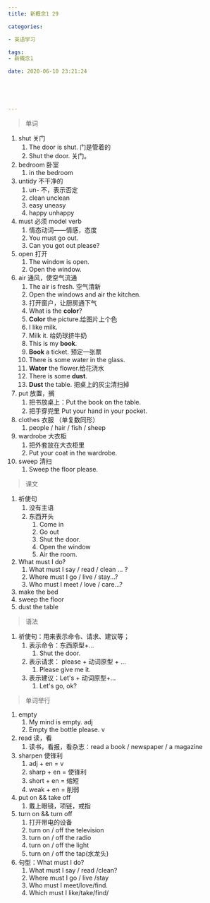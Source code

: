```yaml
---
title: 新概念1 29

categories: 

- 英语学习

tags: 
- 新概念1

date: 2020-06-10 23:21:24





---
```


>单词

1. shut 关门
   1. The door is shut.  门是管着的
   2. Shut the door. 关门。
2. bedroom 卧室
   1. in the bedroom
3. untidy 不干净的
   1. un-  不，表示否定
   2. clean  unclean
   3. easy uneasy
   4. happy unhappy
4. must 必须  model verb
   1. 情态动词——情感，态度
   2. You must go out.
   3. Can you got out please?
5. open 打开
   1. The window is open. 
   2. Open the window.
6. air 通风，使空气流通
   1. The air is fresh. 空气清新
   2. Open the windows and air the kitchen.
   3. 打开窗户，让厨房通下气
   4. What is the **color**?
   5. **Color** the picture.给图片上个色
   6. I like milk.
   7. Milk it. 给奶球挤牛奶
   8. This is my **book**.
   9. **Book** a ticket. 预定一张票
   10. There is some water in the glass.
   11. **Water** the flower.给花浇水
   12. There is some **dust**.
   13. **Dust** the table. 把桌上的灰尘清扫掉
7. put 放置，搁
   1. 把书放桌上：Put the book on the table.
   2. 把手穿兜里  Put your hand in your pocket.
8. clothes 衣服 （单复数同形）
   1. people / hair / fish / sheep
9. wardrobe 大衣柜
   1. 把外套放在大衣柜里
   2. Put your coat in the wardrobe.
10. sweep 清扫
    1. Sweep the floor please.

> 课文

1. 祈使句
   1. 没有主语
   2. 东西开头
      1. Come in
      2. Go out
      3. Shut the door.
      4. Open the window
      5. Air the room.
2. What must I do?
   1. What must I say / read / clean ... ?
   2. Where must I go / live / stay...?
   3. Who must I meet / love / care...?
3. make the bed 
4. sweep the floor
5. dust the table

> 语法

1. 祈使句：用来表示命令、请求、建议等；
   1. 表示命令：东西原型+...
      1. Shut the door.
   2. 表示请求： please + 动词原型 + ...
      1. Please give me it.
   3. 表示建议：Let's + 动词原型+...
      1. Let's go, ok?

> 单词举行

1. empty
   1. My mind is empty. adj
   2. Empty the bottle please. v
2. read 读，看
   1. 读书，看报，看杂志：read a book / newspaper / a magazine
3. sharpen 使锋利
   1. adj + en = v
   2. sharp + en = 使锋利
   3. short + en = 缩短
   4. weak + en = 削弱
4. put on && take off
   1. 戴上眼镜，项链，戒指
5. turn on && turn off
   1. 打开带电的设备
   2. turn on / off the television
   3. turn on / off the radio
   4. turn on / off the light
   5. turn on / off the tap(水龙头)
6. 句型：What must I do?
   1. What must I say / read /clean?
   2. Where must I go / live /stay
   3. Who must I meet/love/find.
   4. Which must I like/take/find/